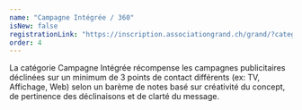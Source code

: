 ```yaml
---
name: "Campagne Intégrée / 360"
isNew: false
registrationLink: "https://inscription.associationgrand.ch/grand/?category=Campagne%20Int%C3%A9gr%C3%A9e%20/%20360"
order: 4
---
```


La catégorie Campagne Intégrée récompense les campagnes publicitaires déclinées sur un minimum de 3 points de contact différents (ex: TV, Affichage, Web) selon un barème de notes basé sur créativité du concept, de pertinence des déclinaisons et de clarté du message.